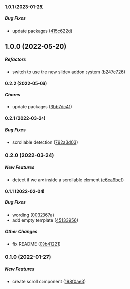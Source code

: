 #### 1.0.1 (2023-01-25)

##### Bug Fixes

*  update packages ([415c622d](https://github.com/Smile-SA/slidev-component-scroll/commit/415c622d9bb65ef16cc197de1eff43221f64853c))

## 1.0.0 (2022-05-20)

##### Refactors

*  switch to use the new slidev addon system ([b247c726](https://github.com/Smile-SA/slidev-component-scroll/commit/b247c7267cd6ccee6cfa991fabeb5458c7cff88a))

#### 0.2.2 (2022-05-06)

##### Chores

*  update packages ([3bb7dc41](https://github.com/Smile-SA/slidev-component-scroll/commit/3bb7dc412d00f01d17c2c85bf3dbae1124d1da11))

#### 0.2.1 (2022-03-24)

##### Bug Fixes

*  scrollable detection ([792a3d03](https://github.com/Smile-SA/slidev-component-scroll/commit/792a3d0390f24393ec90f422d18bc85c41691f4c))

### 0.2.0 (2022-03-24)

##### New Features

*  detect if we are inside a scrollable element ([e6ca9bef](https://github.com/Smile-SA/slidev-component-scroll/commit/e6ca9bef73677dcc6ebd09d079a47d5d4f1972cd))

#### 0.1.1 (2022-02-04)

##### Bug Fixes

*  wording ([0032367a](https://github.com/Smile-SA/slidev-component-scroll/commit/0032367adc400436821b99089122389bac909c60))
*  add empty template ([45133956](https://github.com/Smile-SA/slidev-component-scroll/commit/451339569138fbff8b4de7a726d360acbd3ad425))

##### Other Changes

*  fix README ([09b41221](https://github.com/Smile-SA/slidev-component-scroll/commit/09b41221efe9f1bf9f4728b1e0953c1b176d1079))

### 0.1.0 (2022-01-27)

##### New Features

*  create scroll component ([198f0ae3](https://github.com/Smile-SA/slidev-component-scroll/commit/198f0ae32701f318ca77a6ddb16f2e9b6e5cee1b))

